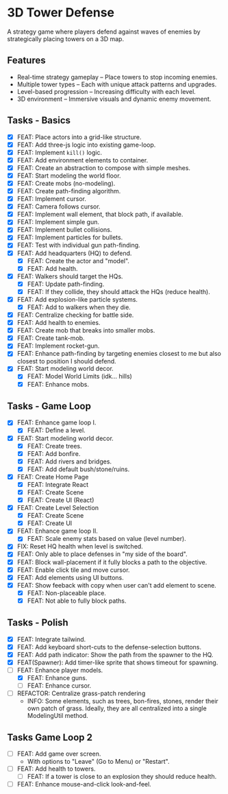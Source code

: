 # 3D Tower Defense

A strategy game where players defend against waves of enemies by strategically placing towers on a 3D map.

## Features

- Real-time strategy gameplay – Place towers to stop incoming enemies.
- Multiple tower types – Each with unique attack patterns and upgrades.
- Level-based progression – Increasing difficulty with each level.
- 3D environment – Immersive visuals and dynamic enemy movement.

## Tasks - Basics

- [x] FEAT: Place actors into a grid-like structure.
- [x] FEAT: Add three-js logic into existing game-loop.
- [x] FEAT: Implement `kill()` logic.
- [x] FEAT: Add environment elements to container.
- [x] FEAT: Create an abstraction to compose with simple meshes.
- [x] FEAT: Start modeling the world floor.
- [x] FEAT: Create mobs (no-modeling).
- [x] FEAT: Create path-finding algorithm.
- [x] FEAT: Implement cursor.
- [x] FEAT: Camera follows cursor.
- [x] FEAT: Implement wall element, that block path, if available.
- [x] FEAT: Implement simple gun.
- [x] FEAT: Implement bullet collisions.
- [x] FEAT: Implement particles for bullets.
- [x] FEAT: Test with individual gun path-finding.
- [x] FEAT: Add headquarters (HQ) to defend.
  - [x] FEAT: Create the actor and "model".
  - [x] FEAT: Add health.
- [x] FEAT: Walkers should target the HQs.
  - [x] FEAT: Update path-finding.
  - [x] FEAT: If they collide, they should attack the HQs (reduce health).
- [x] FEAT: Add explosion-like particle systems.
  - [x] FEAT: Add to walkers when they die.
- [x] FEAT: Centralize checking for battle side.
- [x] FEAT: Add health to enemies.
- [x] FEAT: Create mob that breaks into smaller mobs.
- [x] FEAT: Create tank-mob.
- [x] FEAT: Implement rocket-gun.
- [x] FEAT: Enhance path-finding by targeting enemies closest to me but also closest to position I should defend.
- [x] FEAT: Start modeling world decor.
  - [x] FEAT: Model World Limits (idk... hills)
  - [x] FEAT: Enhance mobs.

## Tasks - Game Loop

- [x] FEAT: Enhance game loop I.
  - [x] FEAT: Define a level.
- [x] FEAT: Start modeling world decor.
  - [x] FEAT: Create trees.
  - [x] FEAT: Add bonfire.
  - [x] FEAT: Add rivers and bridges.
  - [x] FEAT: Add default bush/stone/ruins.
- [x] FEAT: Create Home Page
  - [x] FEAT: Integrate React
  - [x] FEAT: Create Scene
  - [x] FEAT: Create UI (React)
- [x] FEAT: Create Level Selection
  - [x] FEAT: Create Scene
  - [x] FEAT: Create UI
- [x] FEAT: Enhance game loop II.
  - [x] FEAT: Scale enemy stats based on value (level number).
- [x] FIX: Reset HQ health when level is switched.
- [x] FEAT: Only able to place defenses in "my side of the board".
- [x] FEAT: Block wall-placement if it fully blocks a path to the objective.
- [x] FEAT: Enable click tile and move cursor.
- [x] FEAT: Add elements using UI buttons.
- [x] FEAT: Show feeback with copy when user can't add element to scene.
  - [x] FEAT: Non-placeable place.
  - [x] FEAT: Not able to fully block paths.

## Tasks - Polish

- [x] FEAT: Integrate tailwind.
- [x] FEAT: Add keyboard short-cuts to the defense-selection buttons.
- [x] FEAT: Add path indicator: Show the path from the spawner to the HQ.
- [x] FEAT(Spawner): Add timer-like sprite that shows timeout for spawning.
- [ ] FEAT: Enhance player models.
  - [x] FEAT: Enhance guns.
  - [ ] FEAT: Enhance cursor.
- [ ] REFACTOR: Centralize grass-patch rendering
  - INFO: Some elements, such as trees, bon-fires, stones, render their own patch of grass. Ideally, they are all centralized into a single ModelingUtil method.

## Tasks Game Loop 2

- [ ] FEAT: Add game over screen.
  - With options to "Leave" (Go to Menu) or "Restart".
- [ ] FEAT: Add health to towers.
  - [ ] FEAT: If a tower is close to an explosion they should reduce health.
- [ ] FEAT: Enhance mouse-and-click look-and-feel.
